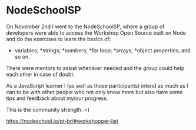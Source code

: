 # NodeSchoolSP

On November 2nd I went to the NodeSchoolSP, where a group of developers were able to access the Workshop Open Source built on Node and do the exercises to learn the basics of: 

* variables;
*strings; 
*numbers;
*for loop;
*arrays; 
*object properties, and so on. 

There were mentors to assist whenever needed and the group could help each other in case of doubt. 

As a JavaScript learner I (as well as those participants)  intend as much as I can to be with other people who not only know more but also have some tips and feedback about my/our progress. 

This is the community strength. =) 


https://nodeschool.io/pt-br/#workshopper-list 
